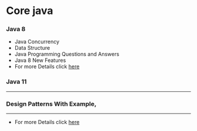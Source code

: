 # Core java
### Java 8

- Java Concurrency
- Data Structure
- Java Programming Questions and Answers
- Java 8 New Features
- For more Details click [here](/Java8_Proj/readme.md)

### Java 11

<hr/>

### Design Patterns With Example,
<hr/>

- For more Details click [here](/design_pattern/design_patterns.md)
